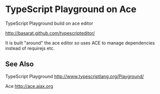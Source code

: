TypeScript Playground on Ace
==========================
TypeScript Playground build on ace editor

http://basarat.github.com/typescripteditor/

It is built "around" the ace editor so uses ACE to manage dependencies instead of requirejs etc.

See Also
-----------------

TypeScript Playground
http://www.typescriptlang.org/Playground/

Ace
http://ace.ajax.org

